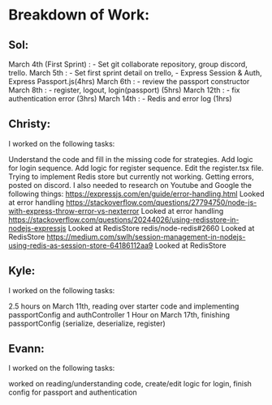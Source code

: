 # Breakdown of Work:

## Sol:

March 4th (First Sprint) : - Set git collaborate repository, group discord, trello.
March 5th : - Set first sprint detail on trello, - Express Session & Auth, Express Passport.js(4hrs)
March 6th : - review the passport constructor March 8th : - register, logout, login(passport) (5hrs)
March 12th : - fix authentication error (3hrs)
March 14th : - Redis and error log (1hrs)

## Christy:

I worked on the following tasks:

Understand the code and fill in the missing code for strategies.
Add logic for login sequence.
Add logic for register sequence. Edit the register.tsx file.
Trying to implement Redis store but currently not working. Getting errors, posted on discord. I also needed to research on Youtube and Google the following things:
https://expressjs.com/en/guide/error-handling.html Looked at error handling https://stackoverflow.com/questions/27794750/node-js-with-express-throw-error-vs-nexterror Looked at error handling https://stackoverflow.com/questions/20244026/using-redisstore-in-nodejs-expressjs Looked at RedisStore redis/node-redis#2660 Looked at RedisStore https://medium.com/swlh/session-management-in-nodejs-using-redis-as-session-store-64186112aa9 Looked at RedisStore

## Kyle:

I worked on the following tasks:

2.5 hours on March 11th, reading over starter code and implementing passportConfig and authController
1 Hour on March 17th, finishing passportConfig (serialize, deserialize, register)

## Evann:

I worked on the following tasks:

worked on reading/understanding code, create/edit logic for login, finish config for passport and authentication
